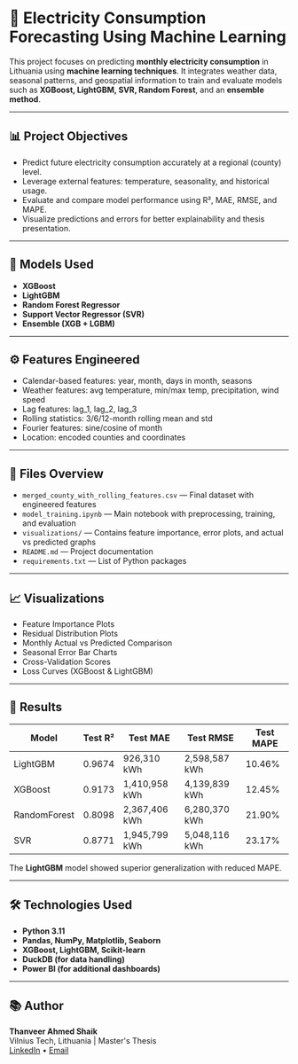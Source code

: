 
# 🔌 Electricity Consumption Forecasting Using Machine Learning

This project focuses on predicting **monthly electricity consumption** in Lithuania using **machine learning techniques**. It integrates weather data, seasonal patterns, and geospatial information to train and evaluate models such as **XGBoost, LightGBM, SVR, Random Forest**, and an **ensemble method**.

---

## 📊 Project Objectives

- Predict future electricity consumption accurately at a regional (county) level.
- Leverage external features: temperature, seasonality, and historical usage.
- Evaluate and compare model performance using R², MAE, RMSE, and MAPE.
- Visualize predictions and errors for better explainability and thesis presentation.

---

## 🧠 Models Used

- **XGBoost**  
- **LightGBM**  
- **Random Forest Regressor**  
- **Support Vector Regressor (SVR)**  
- **Ensemble (XGB + LGBM)**  

---

## ⚙️ Features Engineered

- Calendar-based features: year, month, days in month, seasons
- Weather features: avg temperature, min/max temp, precipitation, wind speed
- Lag features: lag_1, lag_2, lag_3
- Rolling statistics: 3/6/12-month rolling mean and std
- Fourier features: sine/cosine of month
- Location: encoded counties and coordinates

---

## 📁 Files Overview

- `merged_county_with_rolling_features.csv` — Final dataset with engineered features  
- `model_training.ipynb` — Main notebook with preprocessing, training, and evaluation  
- `visualizations/` — Contains feature importance, error plots, and actual vs predicted graphs  
- `README.md` — Project documentation  
- `requirements.txt` — List of Python packages

---

## 📈 Visualizations

- Feature Importance Plots  
- Residual Distribution Plots  
- Monthly Actual vs Predicted Comparison  
- Seasonal Error Bar Charts  
- Cross-Validation Scores  
- Loss Curves (XGBoost & LightGBM)

---

## 📌 Results

| Model        | Test R² | Test MAE      | Test RMSE     | Test MAPE |
|--------------|---------|---------------|---------------|-----------|
| LightGBM     | 0.9674  |   926,310 kWh | 2,598,587 kWh | 10.46%    |
| XGBoost      | 0.9173  | 1,410,958 kWh | 4,139,839 kWh | 12.45%    |
| RandomForest | 0.8098  | 2,367,406 kWh | 6,280,370 kWh | 21.90%    |
| SVR          | 0.8771  | 1,945,799 kWh | 5,048,116 kWh | 23.17%    |


The **LightGBM** model showed superior generalization with reduced MAPE.

---

## 🛠 Technologies Used

- **Python 3.11**
- **Pandas, NumPy, Matplotlib, Seaborn**
- **XGBoost, LightGBM, Scikit-learn**
- **DuckDB (for data handling)**
- **Power BI (for additional dashboards)**

---

## 📚 Author

**Thanveer Ahmed Shaik**  
Vilnius Tech, Lithuania | Master's Thesis  
[LinkedIn](https://www.linkedin.com/in/thanveer-ahmed-shaik/) • [Email](mailto:shaikthanveerahmed123@gmail.com)
